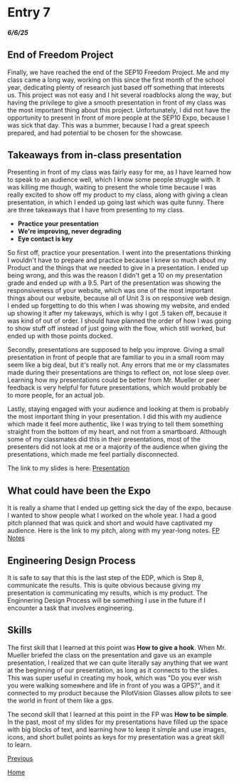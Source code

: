 # Entry 7
##### 6/6/25

## End of Freedom Project

Finally, we have reached the end of the SEP10 Freedom Project. Me and my class came a long way, working on this since the first month of the school year, dedicating plenty of research just based off something that interests us. This project was not easy and I hit several roadblocks along the way, but having the privilege to give a smooth presentation in front of my class was the most important thing about this project. Unfortunately, I did not have the opportunity to present in front of more people at the SEP10 Expo, because I was sick that day. This was a bummer, because I had a great speech prepared, and had potential to be chosen for the showcase.

## Takeaways from in-class presentation

Presenting in front of my class was fairly easy for me, as I have learned how to speak to an audience well, which I know some people struggle with. It was killing me though, waiting to present the whole time because I was really excited to show off my product to my class, along with giving a clean presentation, in which I ended up going last which was quite funny. There are three takeaways that I have from presenting to my class.

* **Practice your presentation**
* **We're improving, never degrading**
* **Eye contact is key**

So first off, practice your presentation. I went into the presentations thinking I wouldn't have to prepare and practice because I knew so much about my Product and the things that we needed to give in a presentation. I ended up being wrong, and this was the reason I didn't get a 10 on my presentation grade and ended up with a 9.5. Part of the presentation was showing the responsiveness of your website, which was one of the most important things about our website, because all of Unit 3 is on responsive web design. I ended up forgetting to do this when I was showing my website, and ended up showing it after my takeways, which is why I got .5 taken off, because it was kind of out of order. I should have planned the order of how I was going to show stuff off instead of just going with the flow, which still worked, but ended up with those points docked.

Secondly, presentations are supposed to help you improve. Giving a small presentation in front of people that are familiar to you in a small room may seem like a big deal, but it's really not. Any errors that me or my classmates made during their presentations are things to reflect on, not lose sleep over. Learning how my presentations could be better from Mr. Mueller or peer feedback is very helpful for future presentations, which would probably be to more people, for an actual job. 

Lastly, staying engaged with your audience and looking at them is probably the most important thing in your presentation. I did this with my audience which made it feel more authentic, like I was trying to tell them something straight from the bottom of my heart, and not from a smartboard. Although some of my classmates did this in their presentations, most of the presenters did not look at me or a majority of the audience when giving the presentations, which made me feel partially disconnected.

The link to my slides is here: [Presentation](https://docs.google.com/presentation/d/1viv6FO0ZgughWTYtGCvyIvL8kXoSxMKOKQpz894QGQQ/view?slide=id.p#slide=id.p)

## What could have been the Expo

It is really a shame that I ended up getting sick the day of the expo, because I wanted to show people what I worked on the whole year. I had a good pitch planned that was quick and short and would have captivated my audience. Here is the link to my pitch, along with my year-long notes. [FP Notes](https://docs.google.com/document/d/1r62MMUZ6bVsrvzeQKyQ97KkMvCwscqcTHVwcDq8MsDU/view?tab=t.0#heading=h.6o1f62qg6jz9)

## Engineering Design Process

It is safe to say that this is the last step of the EDP, which is Step 8, communicate the results. This is quite obvious because giving my presentation is communicating my results, which is my product. The Enginnering Design Process will be something I use in the future if I encounter a task that involves engineering.

## Skills

The first skill that I learned at this point was **How to give a hook**. When Mr. Mueller briefed the class on the presentation and gave us an example presentation, I realized that we can quite literally say anything that we want at the beginning of our presentation, as long as it connects to the slides. This was super useful in creating my hook, which was "Do you ever wish you were walking somewhere and life in front of you was a GPS?", and it connected to my product because the PilotVision Glasses allow pilots to see the world in front of them like a gps.

The second skill that I learned at this point in the FP was **How to be simple**. In the past, most of my slides for my presentations have filled up the space with big blocks of text, and learning how to keep it simple and use images, icons, and short bullet points as keys for my presentation was a great skill to learn.


[Previous](entry06.md)

[Home](../README.md)
